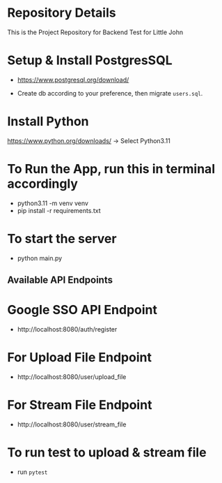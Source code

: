 # Repository Details
This is the Project Repository for Backend Test for Little John

# Setup & Install PostgresSQL
* https://www.postgresql.org/download/

* Create db according to your preference, then migrate `users.sql`.

# Install Python
https://www.python.org/downloads/ -> Select Python3.11

# To Run the App, run this in terminal accordingly
*  python3.11 -m venv venv
* pip install -r requirements.txt

# To start the server
* python main.py

## Available API Endpoints 

# Google SSO API Endpoint
* http://localhost:8080/auth/register

# For Upload File Endpoint
* http://localhost:8080/user/upload_file

# For Stream File Endpoint
* http://localhost:8080/user/stream_file

# To run test to upload & stream file
* run `pytest`